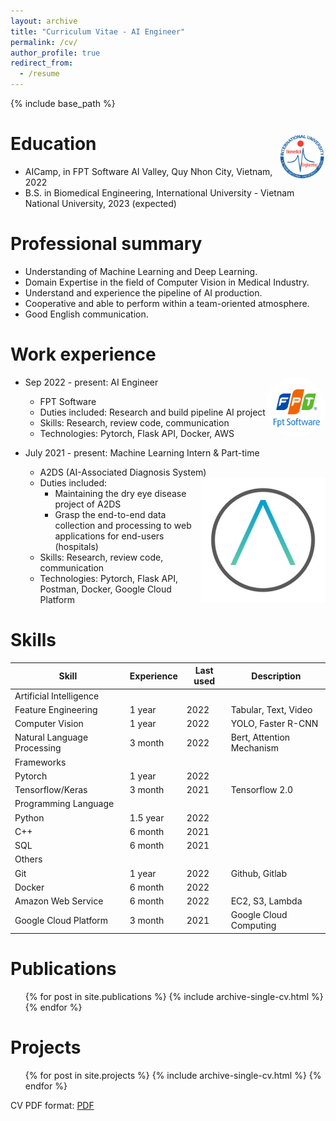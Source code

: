 ```yaml
---
layout: archive
title: "Curriculum Vitae - AI Engineer"
permalink: /cv/
author_profile: true
redirect_from:
  - /resume
---
```


{% include base_path %}

Education <img src="../images/BME.png" align="right" width="15%" style="border-radius:55%;">
======
* AICamp, in FPT Software AI Valley, Quy Nhon City, Vietnam, 2022 
* B.S. in Biomedical Engineering, International University - Vietnam National University, 2023 (expected)

Professional summary
======
- Understanding of Machine Learning and Deep Learning. 
- Domain Expertise in the field of Computer Vision in Medical Industry.
- Understand and experience the pipeline of AI production.
- Cooperative and able to perform within a team-oriented atmosphere.
- Good English communication.

Work experience
======
* Sep 2022 - present: AI Engineer <img src="../images/FPT.png" align="right" width="20%" style="border-radius:55%;">
  * FPT Software 
  * Duties included: Research and build pipeline AI project
  * Skills: Research, review code, communication
  * Technologies: Pytorch, Flask API, Docker, AWS

* July 2021 - present: Machine Learning Intern & Part-time 
  * A2DS (AI-Associated Diagnosis System) <img src="../images/A2DS.jpg" align="right">
  * Duties included: 
    * Maintaining the dry eye disease project of A2DS
    * Grasp the end-to-end data collection and processing to web applications for end-users (hospitals)
  * Skills: Research, review code, communication
  * Technologies: Pytorch, Flask API, Postman, Docker, Google Cloud Platform
  
Skills
======
| Skill                       | Experience | Last used | Description               |
|-----------------------------|------------|-----------|---------------------------|
| Artificial Intelligence     |            |           |                           |
| Feature Engineering         | 1 year     | 2022      | Tabular, Text, Video      |
| Computer Vision             | 1 year     | 2022      | YOLO, Faster R-CNN        |
| Natural Language Processing | 3 month    | 2022      | Bert, Attention Mechanism |
| Frameworks                  |            |           |                           |
| Pytorch                     | 1 year     | 2022      |                           |
| Tensorflow/Keras            | 3 month    | 2021      | Tensorflow 2.0            |
| Programming Language        |            |           |                           |
| Python                      | 1.5 year   | 2022      |                           |
| C++                         | 6 month    | 2021      |                           |
| SQL                         | 6 month    | 2021      |                           |
| Others                      |            |           |                           |
| Git                         | 1 year     | 2022      | Github, Gitlab            |
| Docker                      | 6 month    | 2022      |                           |
| Amazon Web Service          | 6 month    | 2022      | EC2, S3, Lambda           |
| Google Cloud Platform       | 3 month    | 2021      | Google Cloud Computing    |

Publications
======
  <ul>{% for post in site.publications %}
    {% include archive-single-cv.html %}
  {% endfor %}</ul>
  
Projects
======
  <ul>{% for post in site.projects %}
    {% include archive-single-cv.html %}
  {% endfor %}</ul>
  
CV PDF format: <a href="../files/CV_MachineLearningEngineer_VoNguyenKhoi.pdf"> PDF</a>